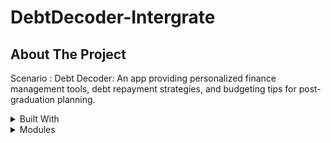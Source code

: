# DebtDecoder-Intergrate

## About The Project

Scenario : Debt Decoder: An app providing personalized finance management tools, debt repayment strategies, and budgeting tips for post-graduation planning.

<details>

<summary>Built With</summary>

- Kotlin
- Firebase
- Android Studio
- 
</details>

<details>

<summary>Modules</summary>

- Login/Register/Forget Password
- Track Income
- Manage Expense
- Manage Debt
- Education Resources

</details>

